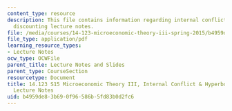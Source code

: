 ```yaml
---
content_type: resource
description: This file contains information regarding internal conflict & hyperbolic
  discounting lecture notes.
file: /media/courses/14-123-microeconomic-theory-iii-spring-2015/b4959de83b690f96586b5fd83b0d2fc6_MIT14_123S15_Chap7.pdf
file_type: application/pdf
learning_resource_types:
- Lecture Notes
ocw_type: OCWFile
parent_title: Lecture Notes and Slides
parent_type: CourseSection
resourcetype: Document
title: 14.123 S15 Microeconomic Theory III, Internal Conflict & Hyperbolic Discounting
  Lecture Notes
uid: b4959de8-3b69-0f96-586b-5fd83b0d2fc6
---
```

